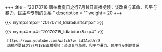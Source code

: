 +++
title = "20170718  唐柏桥夏日之行7月18日直播视频：谈改良与革命、和平与暴力、民主与专制的关系 "
description = ""
weight = 20
+++

{{< mymp3 mp3="20170718_ldiabdurr8.mp3" >}}

{{< mymp4 mp4="20170718_ldiabdurr8.mp4" >}}

     https://www.youtube.com/watch?v= LdIAbdUrr8 
     唐柏桥夏日之行7月18日直播视频：谈改良与革命、和平与暴力、民主与专制的关系 
     
